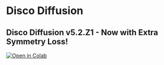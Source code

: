 # Disco Diffusion

## Disco Diffusion v5.2.Z1 - Now with Extra Symmetry Loss!
<a href="https://colab.research.google.com/github/aztecman/CLIP-Guided-Diffusion/blob/main/Disco-Diffusion/Disco_Diffusion_v5_2_Z1_%5BNow_with_Extra_Symmetry_Loss%5D.ipynb" target="_parent"><img src="https://colab.research.google.com/assets/colab-badge.svg" alt="Open in Colab"/></a>
